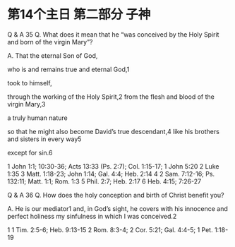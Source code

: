 # 第14个主日 第二部分 子神

Q & A 35
Q. What does it mean that he
“was conceived by the Holy Spirit
and born of the virgin Mary”?

A. That the eternal Son of God,

who is and remains
true and eternal God,1

took to himself,

through the working of the Holy Spirit,2
from the flesh and blood of the virgin Mary,3

a truly human nature

so that he might also become David’s true descendant,4
like his brothers and sisters in every way5

except for sin.6

1 John 1:1; 10:30-36; Acts 13:33 (Ps. 2:7); Col. 1:15-17; 1 John 5:20
2 Luke 1:35
3 Matt. 1:18-23; John 1:14; Gal. 4:4; Heb. 2:14
4 2 Sam. 7:12-16; Ps. 132:11; Matt. 1:1; Rom. 1:3
5 Phil. 2:7; Heb. 2:17
6 Heb. 4:15; 7:26-27

Q & A 36
Q. How does the holy conception and birth of Christ
benefit you?

A. He is our mediator1
and, in God’s sight,
he covers with his innocence and perfect holiness
my sinfulness in which I was conceived.2

1 1 Tim. 2:5-6; Heb. 9:13-15
2 Rom. 8:3-4; 2 Cor. 5:21; Gal. 4:4-5; 1 Pet. 1:18-19

